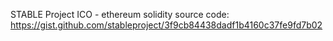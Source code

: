 STABLE Project ICO - ethereum solidity source code: 
https://gist.github.com/stableproject/3f9cb84438dadf1b4160c37fe9fd7b02
